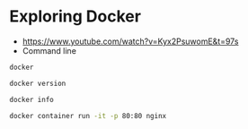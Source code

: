 # Exploring Docker

* <https://www.youtube.com/watch?v=Kyx2PsuwomE&t=97s>
* Command line

```bash
docker

docker version

docker info

docker container run -it -p 80:80 nginx
```